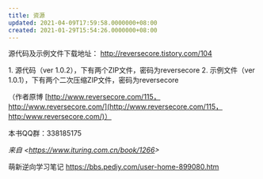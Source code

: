 ```yaml
---
title: 资源
updated: 2021-04-09T17:59:58.0000000+08:00
created: 2021-01-29T15:54:26.0000000+08:00
---
```


源代码及示例文件下载地址：
<http://reversecore.tistory.com/104>

1\. 源代码（ver 1.0.2），下有两个ZIP文件，密码为reversecore
2\. 示例文件（ver 1.0.1），下有两个二次压缩ZIP文件，密码为reversecore

（作者原博 [http://www.reversecore.com/115，http://www.reversecore.com/](http://www.reversecore.com/115，http:/www.reversecore.com/)）

本书QQ群：338185175

*来自 \<<https://www.ituring.com.cn/book/1266>\>*

萌新逆向学习笔记
<https://bbs.pediy.com/user-home-899080.htm>
